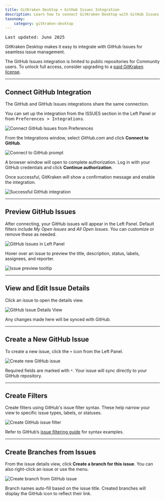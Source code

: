 ```yaml
---
title: GitKraken Desktop + GitHub Issues Integration
description: Learn how to connect GitKraken Desktop with GitHub Issues to manage, filter, preview, and create issues directly from your Git workflow.
taxonomy:
    category: gitkraken-desktop
---
```


<kbd>Last updated: June 2025</kbd>

GitKraken Desktop makes it easy to integrate with GitHub Issues for seamless issue management.

<div class='callout callout--basic'>
    <p>The GitHub Issues integration is limited to public repositories for Community users. To unlock full access, consider upgrading to a <a href="https://gitkraken.com/pricing?source=help_center&product=gitkraken">paid GitKraken license</a>.</p>
</div>

---

## Connect GitHub Integration

The GitHub and GitHub Issues integrations share the same connection.

You can set up the integration from the ISSUES section in the Left Panel or from <kbd>Preferences > Integrations</kbd>.

<img src="/wp-content/uploads/connect-github-issues-2025.png" srcset="/wp-content/uploads/connect-github-issues-2025@2x.png" class="help-center-img img-bordered" alt="Connect GitHub Issues from Preferences">

From the Integrations window, select <em>GitHub.com</em> and click <strong>Connect to GitHub</strong>.

<img src="/wp-content/uploads/connect-github-2025.png" srcset="/wp-content/uploads/connect-github-2025@2x.png 2x" class="help-center-img img-bordered" alt="Connect to GitHub prompt">

A browser window will open to complete authorization. Log in with your GitHub credentials and click <strong>Continue authorization</strong>.

Once successful, GitKraken will show a confirmation message and enable the integration.

<img src="/wp-content/uploads/github-success-1.png" srcset="/wp-content/uploads/github-success-1@2x.png 2x" class="help-center-img img-bordered" alt="Successful GitHub integration">

---

## Preview GitHub Issues

After connecting, your GitHub issues will appear in the Left Panel. Default filters include _My Open Issues_ and _All Open Issues_. You can customize or remove these as needed.

<img src="/wp-content/uploads/github-issues-left-panel-2025.png" srcset="/wp-content/uploads/github-issues-left-panel-2025@2x.png" class="help-center-img img-bordered" alt="GitHub Issues in Left Panel">

Hover over an issue to preview the title, description, status, labels, assignees, and reporter.

<img src="/wp-content/uploads/issues-preview-github-issues.png" srcset="/wp-content/uploads/issues-preview-github-issues@2x.png" class="help-center-img img-bordered" alt="Issue preview tooltip">

---

## View and Edit Issue Details

Click an issue to open the details view.

<img src="/wp-content/uploads/view-github-issue-2025.png" srcset="/wp-content/uploads/view-github-issue-2025@2x.png" class="help-center-img img-bordered" alt="GitHub Issue Details View">

Any changes made here will be synced with GitHub.

---

## Create a New GitHub Issue

To create a new issue, click the <code>+</code> icon from the Left Panel.

<img src="/wp-content/uploads/create-github-issue-2025.png" srcset="/wp-content/uploads/create-github-issue-2025@2x.png" class="help-center-img img-bordered" alt="Create new GitHub issue">

Required fields are marked with <code>*</code>. Your issue will sync directly to your GitHub repository.

---

## Create Filters

Create filters using GitHub's issue filter syntax. These help narrow your view to specific issue types, labels, or statuses.

<img src="/wp-content/uploads/create-github-filter.png" srcset="/wp-content/uploads/create-github-filter@2x.png" class="help-center-img img-bordered" alt="Create GitHub issue filter">

Refer to GitHub’s [issue filtering guide](https://docs.github.com/en/github/searching-for-information-on-github/searching-issues-and-pull-requests) for syntax examples.

---

## Create Branches from Issues

From the issue details view, click <strong>Create a branch for this issue</strong>. You can also right-click an issue or use the <kbd><i class="fa fa-ellipsis-v"></i></kbd> menu.

<img src="/wp-content/uploads/create-branch-github-issue.png" srcset="/wp-content/uploads/create-branch-github-issue@2x.png" class="help-center-img img-bordered" alt="Create branch from GitHub issue">

Branch names auto-fill based on the issue title. Created branches will display the GitHub icon to reflect their link.


